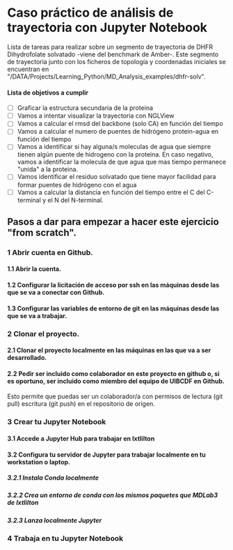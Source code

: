 # Caso práctico de análisis de trayectoria con Jupyter Notebook

Lista de tareas para realizar sobre un segmento de trayectoria de DHFR
Dihydrofolate solvatado -viene del benchmark de Amber-. Este segmento de
trayectoria junto con los ficheros de topología y coordenadas iniciales se
encuentran en "/DATA/Projects/Learning_Python/MD_Analysis_examples/dhfr-solv".

#### Lista de objetivos a cumplir

- [ ] Graficar la estructura secundaria de la proteina
- [ ] Vamos a intentar visualizar la trayectoria con NGLView
- [ ] Vamos a calcular el rmsd del backbone (solo CA) en función del tiempo
- [ ] Vamos a calcular el numero de puentes de hidrógeno protein-agua en función del tiempo
- [ ] Vamos a identificar si hay alguna/s moleculas de agua que siempre tienen algún puente de hidrogeno con la proteina. En caso negativo, vamos a identificar la molecula de que agua que mas tiempo permanece "unida" a la proteina.
- [ ] Vamos identificar el residuo solvatado que tiene mayor facilidad para formar puentes de hidrógeno con el agua
- [ ] Vamos a calcular la distancia en función del tiempo entre el C del C-terminal y el N del N-terminal.

## Pasos a dar para empezar a hacer este ejercicio "from scratch".

### 1 Abrir cuenta en Github.

#### 1.1 Abrir la cuenta.

#### 1.2 Configurar la licitación de acceso por ssh en las máquinas desde las que se va a conectar con Github.

#### 1.3 Configurar las variables de entorno de git en las máquinas desde las que se va a trabajar.

### 2 Clonar el proyecto.

#### 2.1 Clonar el proyecto localmente en las máquinas en las que va a ser desarrollado.

#### 2.2 Pedir ser incluido como colaborador en este proyecto en github o, si es oportuno, ser incluido como miembro del equipo de UIBCDF en Github.
Esto permite que puedas ser un colaborador/a con permisos de lectura (git pull) escritura (git push) en el repositorio de origen.

### 3 Crear tu Jupyter Notebook

#### 3.1 Accede a Jupyter Hub para trabajar en Ixtlilton

#### 3.2 Configura tu servidor de Jupyter para trabajar localmente en tu workstation o laptop.

##### 3.2.1 Instala Conda localmente

##### 3.2.2 Crea un entorno de conda con los mismos paquetes que MDLab3 de Ixtlilton

##### 3.2.3 Lanza localmente Jupyter

### 4 Trabaja en tu Jupyter Notebook



